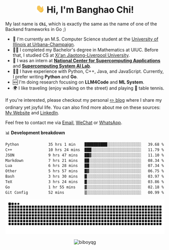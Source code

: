 <h1 align="center"><img src="assets/hi.gif" height="26" alt="wave"/> Hi, I'm Banghao Chi!</h1>

My last name is **`Chi`**, which is exactly the same as the name of one of the Backend frameworks in Go ;)

- 🏫 I'm currently an M.S. Computer Science student at the [University of Illinois at Urbana-Champaign](https://illinois.edu/).
- 👨‍🎓 I completed my Bachelor's degree in Mathematics at UIUC. Before that, I studied CS at [Xi'an Jiaotong-Liverpool University](https://www.xjtlu.edu.cn/en).
- 💼 I was an intern at **[National Center for Supercomputing Applications](https://www.ncsa.illinois.edu/)** and **[Supercomputing System AI Lab](https://supercomputing-system-ai-lab.github.io/)**.
- 👨‍💻 I have experience with Python, C++, Java, and JavaScript. Currently, I prefer writing **Python** and **Go**.
- 🆕 I'm doing research focusing on **LLM4Code** and **ML System**.
- 🌍 I like traveling (enjoy walking on the street) and playing 🏓 table tennis.

If you're interested, please checkout my personal [✏️ blog](https://banghao.live) where I share my ordinary yet joyful life. You can also find more about me on these sources: [My Website](https://biboyqg.github.io/) and [LinkedIn](https://www.linkedin.com/in/banghao-chi-550737276/).

Feel free to contact me via <a href="mailto:banghao2@illinois.edu">Email</a>, [WeChat](id:banghao1023) or [WhatsApp](+12173286124).

📊 **Development breakdown**

<!--START_SECTION:waka-->

```txt
Python             35 hrs 1 min    ██████████░░░░░░░░░░░░░░░   39.68 %
C++                10 hrs 24 mins  ███░░░░░░░░░░░░░░░░░░░░░░   11.79 %
JSON               9 hrs 47 mins   ██▓░░░░░░░░░░░░░░░░░░░░░░   11.10 %
Markdown           7 hrs 21 mins   ██░░░░░░░░░░░░░░░░░░░░░░░   08.34 %
Lua                6 hrs 28 mins   ██░░░░░░░░░░░░░░░░░░░░░░░   07.34 %
Other              5 hrs 57 mins   █▓░░░░░░░░░░░░░░░░░░░░░░░   06.75 %
Bash               3 hrs 30 mins   █░░░░░░░░░░░░░░░░░░░░░░░░   03.97 %
TeX                3 hrs 24 mins   █░░░░░░░░░░░░░░░░░░░░░░░░   03.86 %
Go                 1 hr 55 mins    ▓░░░░░░░░░░░░░░░░░░░░░░░░   02.18 %
Git Config         52 mins         ▒░░░░░░░░░░░░░░░░░░░░░░░░   00.99 %
```

<!--END_SECTION:waka-->

<picture>
  <source media="(prefers-color-scheme: dark)" srcset="https://raw.githubusercontent.com/BiboyQG/BiboyQG/output/github-contribution-grid-snake-dark.svg">
  <source media="(prefers-color-scheme: light)" srcset="https://raw.githubusercontent.com/BiboyQG/BiboyQG/output/github-contribution-grid-snake.svg">
  <img alt="github contribution grid snake animation" src="https://raw.githubusercontent.com/BiboyQG/BiboyQG/output/github-contribution-grid-snake.svg">
</picture>

<br>

<p align="center"><img src="https://komarev.com/ghpvc/?username=biboyqg&label=Profile%20views&color=0e75b6&style=flat" alt="biboyqg" /> </p>

</div>
